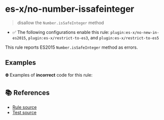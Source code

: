 # es-x/no-number-issafeinteger
> disallow the `Number.isSafeInteger` method

- ✅ The following configurations enable this rule: `plugin:es-x/no-new-in-es2015`, `plugin:es-x/restrict-to-es3`, and `plugin:es-x/restrict-to-es5`

This rule reports ES2015 `Number.isSafeInteger` method as errors.

## Examples

⛔ Examples of **incorrect** code for this rule:

<eslint-playground type="bad" code="/*eslint es-x/no-number-issafeinteger: error */
const b = Number.isSafeInteger(value)
" />

## 📚 References

- [Rule source](https://github.com/ota-meshi/eslint-plugin-es-x/blob/v5.0.0/lib/rules/no-number-issafeinteger.js)
- [Test source](https://github.com/ota-meshi/eslint-plugin-es-x/blob/v5.0.0/tests/lib/rules/no-number-issafeinteger.js)
